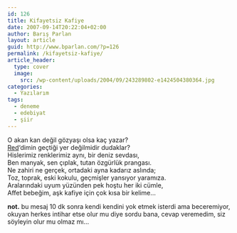 ```yaml
---
id: 126
title: Kifayetsiz Kafiye
date: 2007-09-14T20:22:04+02:00
author: Barış Parlan
layout: article
guid: http://www.bparlan.com/?p=126
permalink: /kifayetsiz-kafiye/
article_header:
  type: cover
  image:
    src: /wp-content/uploads/2004/09/243289802-e1424504380364.jpg
categories:
  - Yazılarım
tags:
  - deneme
  - edebiyat
  - şiir
---
```


O akan kan değil gözyaşı olsa kaç yazar?  
<a title="Red" href="http://www.bparlan.com/?p=125" target="_blank">Red</a>&#8216;dimin geçtiği yer değilmidir dudaklar?  
Hislerimiz renklerimiz aynı, bir deniz sevdası,  
Ben manyak, sen çıplak, tutan özgürlük prangası.  
Ne zahiri ne gerçek, ortadaki ayna kadarız aslında;  
Toz, toprak, eski kokulu, geçmişler yansıyor yaramıza.  
Aralarındaki uyum yüzünden pek hoştu her iki cümle,  
Affet bebeğim, aşk kafiye için çok kısa bir kelime&#8230;

 **not.** bu mesaj 10 dk sonra kendi kendini yok etmek isterdi ama beceremiyor, okuyan herkes intihar etse olur mu diye sordu bana, cevap veremedim, siz söyleyin olur mu olmaz mı&#8230;
